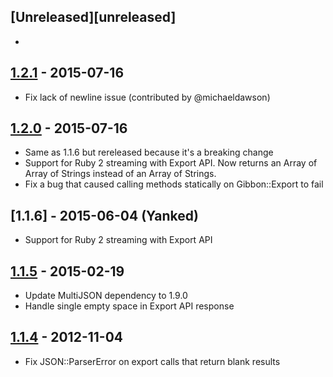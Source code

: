 ## [Unreleased][unreleased]
-
## [1.2.1] - 2015-07-16
- Fix lack of newline issue (contributed by @michaeldawson)

## [1.2.0] - 2015-07-16
- Same as 1.1.6 but rereleased because it's a breaking change
- Support for Ruby 2 streaming with Export API. Now returns an Array of Array of Strings instead of an Array of Strings.
- Fix a bug that caused calling methods statically on Gibbon::Export to fail

## [1.1.6] - 2015-06-04 (Yanked)
- Support for Ruby 2 streaming with Export API

## [1.1.5] - 2015-02-19
- Update MultiJSON dependency to 1.9.0
- Handle single empty space in Export API response

## [1.1.4] - 2012-11-04
- Fix JSON::ParserError on export calls that return blank results

[1.2.1]: https://github.com/amro/gibbon/compare/v1.2.0...v1.2.1
[1.2.0]: https://github.com/amro/gibbon/compare/v1.1.4...v1.2.0
[1.1.4]: https://github.com/amro/gibbon/compare/v1.1.3...v1.1.4
[1.1.5]: https://github.com/amro/gibbon/compare/v1.1.4...v1.1.5
